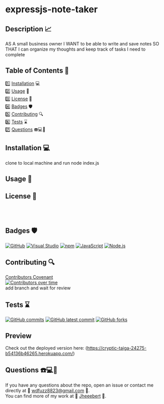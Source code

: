 # expressjs-note-taker
  ## Description 📈
AS A small business owner
I WANT to be able to write and save notes
SO THAT I can organize my thoughts and keep track of tasks I need to complete  
## Table of Contents 📓
  1️⃣ [Installation](#installation) 💻 <br>
  2️⃣ [Usage](#usage) 📎 <br>
  3️⃣ [License](#license) 📂 <br>
  4️⃣ [Badges](#badges) 🛡️ <br>
  5️⃣ [Contributing](#contributing) 🔍 <br>
  6️⃣ [Tests](#tests) ⌛ <br>
  7️⃣ [Questions](#questions) ☎️💻📱 <br>
  ## Installation 💻
  clone to local machine and run node index.js
  ## Usage 📎
  ## License 📂
   <br> 
   <br> 

  ## Badges 🛡️
  [![GitHub](https://img.shields.io/badge/--181717?logo=github&logoColor=ffffff)](https://github.com/)
  [![Visual Studio](https://badgen.net/badge/icon/visualstudio?icon=visualstudio&label)](https://visualstudio.microsoft.com)
  [![npm](https://badgen.net/badge/icon/npm?icon=npm&label)](https://npmjs.com/)
  [![JavaScript](https://badgen.net/badge/icon/javascript?icon=javascript&label)](https://www.javascript.com/)
  [![Node.js](https://badgen.net/badge/icon/nodejs?icon=nodejs&label)](https://nodejs.org/) <br>
  ## Contributing 🔍
  [Contributors Covenant](https://www.contributor-covenant.org/) <br>
  [![Contributors over time](https://contributor-graph-api.apiseven.com/contributors-svg?chart=contributorOverTime&repo=Jheeebert/expressjs-note-taker)](https://www.apiseven.com/en/contributor-graph?chart=contributorOverTime&repo=Jheeebert/expressjs-note-taker)
  <br>
  add branch and wait for review
  
  ## Tests ⌛
  [![GitHub commits](https://badgen.net/github/commits/Jheeebert/expressjs-note-taker)](https://GitHub.com/Jheeebert/expressjs-note-taker/commit/)
  [![GitHub latest commit](https://badgen.net/github/last-commit/Jheeebert/expressjs-note-taker)](https://GitHub.com/Jheeebert/expressjs-note-taker/commit/)
  [![GitHub forks](https://img.shields.io/github/forks/Jheeebert/expressjs-note-taker.svg?style=social&label=Fork&maxAge=2592000)](https://GitHub.com/Jheeebert/expressjs-note-taker/network/)
  <br>

  ## Preview
Check out the deployed version here: (https://cryptic-taiga-24275-b54136b46265.herokuapp.com/)<br>
  ## Questions ☎️💻📱
  If you have any questions about the repo, open an issue or contact me directly at 📧 wdfuzz8823@gmail.com 📧. <br>
  You can find more of my work at 🔖 [Jheeebert](https://github.com/Jheeebert/) 🔖. 
  